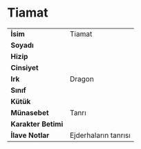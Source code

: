 # Tiamat   
|  |  |  
|---|---|  
| **İsim** | Tiamat|  
| **Soyadı** | |  
| **Hizip** | |  
| **Cinsiyet** | |  
| **Irk** | Dragon|  
| **Sınıf** | |  
| **Kütük** | |  
| **Münasebet** | Tanrı|  
| **Karakter Betimi** | |  
| **İlave Notlar** | Ejderhaların tanrısı|  
